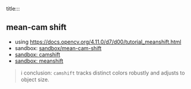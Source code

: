 title:::

## mean-cam shift

- using https://docs.opencv.org/4.11.0/d7/d00/tutorial_meanshift.html
- sandbox: [sandbox/mean-cam-shift](../../../sandbox/mean-cam-shift)
- [sandbox: camshift](./camshift.md)
- [sandbox: meanshift](./meanshift.md)

> ℹ️ conclusion: `camshift` tracks distinct colors robustly and adjusts to object size.